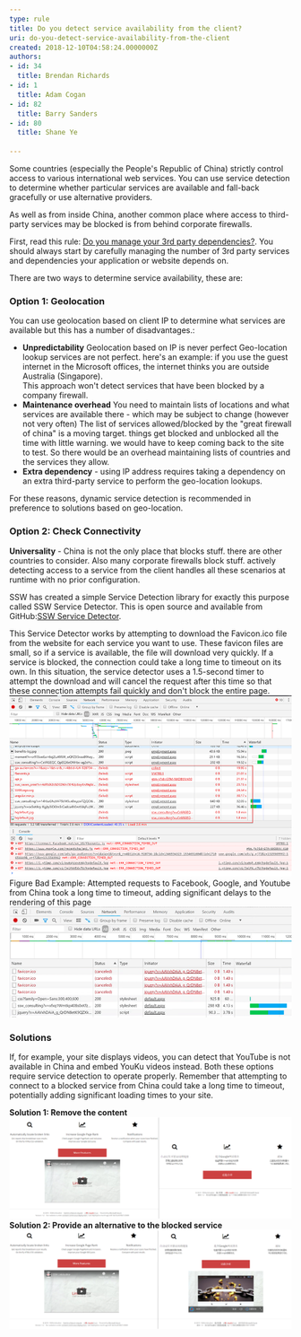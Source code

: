 ```yaml
---
type: rule
title: Do you detect service availability from the client?
uri: do-you-detect-service-availability-from-the-client
created: 2018-12-10T04:58:24.0000000Z
authors:
- id: 34
  title: Brendan Richards
- id: 1
  title: Adam Cogan
- id: 82
  title: Barry Sanders
- id: 80
  title: Shane Ye

---
```


Some countries (especially the People's Republic of China) strictly control access to various international web services. You can use service detection to determine whether particular services are available and fall-back gracefully or use alternative providers.
 
As well as from inside China, another common place where access to third-party services may be blocked is from behind corporate firewalls.

First, read this rule:     [Do you manage your 3rd party dependencies?](/_layouts/15/FIXUPREDIRECT.ASPX?WebId=3dfc0e07-e23a-4cbb-aac2-e778b71166a2&TermSetId=07da3ddf-0924-4cd2-a6d4-a4809ae20160&TermId=9b3eafc2-6aab-4809-9662-d81128dc3643). You should always start by carefully managing the number of 3rd party services and dependencies your application or website depends on.

There are two ways to determine service availability, these are:

### Option 1: Geolocation

You can use geolocation based on client IP to determine what services are available but this has a number of disadvantages.:

- **Unpredictability** Geolocation based on IP is never perfect
 Geo-location lookup services are not perfect. here's an example: if you use the guest internet in the Microsoft offices, the internet thinks you are outside Australia (Singapore).  
 This approach won't detect services that have been blocked by a company firewall.
- **Maintenance overhead** You need to maintain lists of locations and what services are available there - which may be subject to change (however not very often)
 The list of services allowed/blocked by the "great firewall of china" is a moving target. things get blocked and unblocked all the time with little warning. we would have to keep coming back to the site to test. So there would be an overhead maintaining lists of countries and the services they allow.
- **Extra dependency** - using IP address requires taking a dependency on an extra third-party service to perform the geo-location lookups.


For these reasons, dynamic service detection is recommended in preference to solutions based on geo-location.

### Option 2: Check Connectivity  

**Universality** - China is not the only place that blocks stuff. there are other countries to consider. Also many corporate firewalls block stuff. actively detecting access to a service from the client handles all these scenarios at runtime with no prior configuration.



SSW has created a simple Service Detection library for exactly this purpose called SSW Service Detector. This is open source and available from GitHub:[SSW Service Detector](https://github.com/SSWConsulting/SSW.ServiceDetector).

This Service Detector works by attempting to download the Favicon.ico file from the website for each service you want to use. These favicon files are small, so if a service is available, the file will download very quickly. If a service is blocked, the connection could take a long time to timeout on its own. In this situation, the service detector uses a 1.5-second timer to attempt the download and will cancel the request after this time so that these connection attempts fail quickly and don't block the entire page.
![](BlockedDependencies.png)Figure Bad Example: Attempted requests to Facebook, Google, and Youtube from China took a long time to timeout, adding significant delays to the rendering of this page
![ Good Example - Only 4 errors on F12 in China. Using SSW.ServiceDetector, there were only short, canceled requests raised to blocked services. The site was then able to fall-back gracefully for some services and load YouKu for videos](SSW.ServiceDetector.png)

### Solutions

If, for example, your site displays videos, you can detect that YouTube is not available in China and embed YouKu videos instead. 
Both these options require service detection to operate properly. Remember that attempting to connect to a blocked service from China could take a long time to timeout, potentially adding significant loading times to your site.

**Solution 1: Remove the content**
![](youtuberemove.png)
**Solution 2: Provide an alternative to the blocked service**
![](youku.png)
